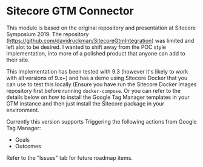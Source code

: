 # Sitecore GTM Connector

This module is based on the original repository and presentation at Sitecore Symposium 2019.  The repository (https://github.com/davidruckman/SitecoreGtmIntegration) was limited and left alot to be desired.  I wanted to shift away from the POC style implementation, into more of a polished product that anyone can add to their site.

This implementation has been tested with 9.3 (however it's likely to work with all versions of 9.x+) and has a demo using Sitecore Docker that you can use to test this locally (Ensure you have run the Sitecore Docker Images repository first before running `docker-compose`.  Or you can refer to the details below on how to install the Google Tag Manager templates in your GTM instance and then just install the Sitecore package in your environment.

Currently this version supports Triggering the following actions from Google Tag Manager:

- Goals
- Outcomes

Refer to the "Issues" tab for future roadmap items.